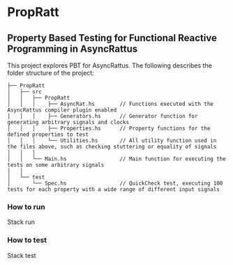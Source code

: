 # PropRatt
## Property Based Testing for Functional Reactive Programming in AsyncRattus
This project explores PBT for AsyncRattus.
The following describes the folder structure of the project:

```
├── PropRatt
│   ├── src
│   │   ├── PropRatt
│   │   │    ├── AsyncRat.hs        // Functions executed with the AsyncRattus compiler plugin enabled
│   │   │    ├── Generators.hs      // Generator function for generating arbitrary signals and clocks
│   │   │    ├── Properties.hs      // Property functions for the defined properties to test
│   │   │    └── Utilities.hs       // All utility function used in the files above, such as checking stuttering or equality of signals
│   │   │
│   │   └── Main.hs                 // Main function for executing the tests on some arbitrary signals
│   │
│   └── test
│       └── Spec.hs                 // QuickCheck test, executing 100 tests for each property with a wide range of different input signals

```


### How to run
Stack run

### How to test
Stack test